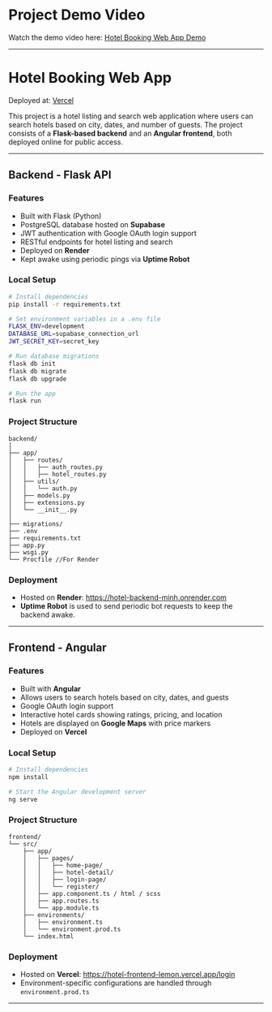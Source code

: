 # Project Demo Video

Watch the demo video here: [Hotel Booking Web App Demo](https://drive.google.com/file/d/1mnt5cbaseETH_70EFmFLGDFjQ0z2U9G3/view?usp=sharing)

---

# Hotel Booking Web App  
Deployed at: [Vercel](https://hotel-frontend-lemon.vercel.app)

This project is a hotel listing and search web application where users can search hotels based on city, dates, and number of guests. The project consists of a **Flask-based backend** and an **Angular frontend**, both deployed online for public access.

---

## Backend - Flask API

### Features

- Built with Flask (Python)
- PostgreSQL database hosted on **Supabase**
- JWT authentication with Google OAuth login support
- RESTful endpoints for hotel listing and search
- Deployed on **Render**
- Kept awake using periodic pings via **Uptime Robot**

### Local Setup

```bash
# Install dependencies
pip install -r requirements.txt

# Set environment variables in a .env file
FLASK_ENV=development
DATABASE_URL=supabase_connection_url
JWT_SECRET_KEY=secret_key

# Run database migrations
flask db init
flask db migrate
flask db upgrade

# Run the app
flask run
```

### Project Structure

```
backend/
│
├── app/
│   ├── routes/
│   │   ├── auth_routes.py
│   │   ├── hotel_routes.py
│   ├── utils/
│   │   └── auth.py
│   ├── models.py
│   ├── extensions.py
│   └── __init__.py
│
├── migrations/
├── .env
├── requirements.txt
├── app.py
├── wsgi.py
└── Procfile //For Render
```

### Deployment

- Hosted on **Render**: https://hotel-backend-minh.onrender.com
- **Uptime Robot** is used to send periodic bot requests to keep the backend awake.

---

##  Frontend - Angular

### Features

- Built with **Angular**
- Allows users to search hotels based on city, dates, and guests
- Google OAuth login support
- Interactive hotel cards showing ratings, pricing, and location
- Hotels are displayed on **Google Maps** with price markers
- Deployed on **Vercel**

### Local Setup

```bash
# Install dependencies
npm install

# Start the Angular development server
ng serve
```

### Project Structure

```
frontend/
└── src/
    ├── app/
    │   ├── pages/
    │   │   ├── home-page/
    │   │   ├── hotel-detail/
    │   │   ├── login-page/
    │   │   └── register/
    │   ├── app.component.ts / html / scss
    │   ├── app.routes.ts
    │   └── app.module.ts
    ├── environments/
    │   ├── environment.ts
    │   └── environment.prod.ts
    └── index.html
```

### Deployment

- Hosted on **Vercel**: https://hotel-frontend-lemon.vercel.app/login
- Environment-specific configurations are handled through `environment.prod.ts`

---

